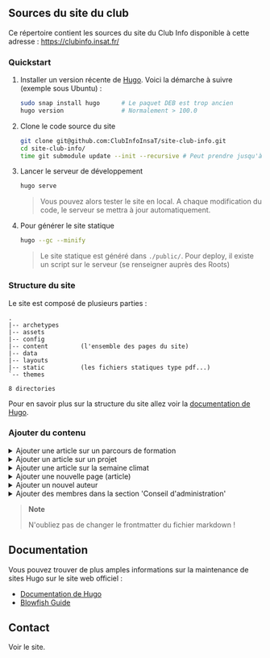 ## Sources du site du club

Ce répertoire contient les sources du site du Club Info disponible à cette adresse : https://clubinfo.insat.fr/

### Quickstart

1. Installer un version récente de [Hugo](https://gohugo.io/).
   Voici la démarche à suivre (exemple sous Ubuntu) :

   ```bash
   sudo snap install hugo      # Le paquet DEB est trop ancien
   hugo version                # Normalement > 100.0
   ```

2. Clone le code source du site

   ```bash
   git clone git@github.com:ClubInfoInsaT/site-club-info.git
   cd site-club-info/
   time git submodule update --init --recursive # Peut prendre jusqu'à 10 min.
   ```

3. Lancer le serveur de développement

   ```bash
   hugo serve
   ```

   > Vous pouvez alors tester le site en local.
   > A chaque modification du code, le serveur se mettra à jour automatiquement.

4. Pour générer le site statique
   ```bash
   hugo --gc --minify
   ```
   > Le site statique est généré dans `./public/`.
   > Pour deploy, il existe un script sur le serveur (se renseigner auprès des Roots)

### Structure du site

Le site est composé de plusieurs parties :

```
.
|-- archetypes
|-- assets
|-- config
|-- content         (l'ensemble des pages du site)
|-- data
|-- layouts
|-- static          (les fichiers statiques type pdf...)
`-- themes

8 directories
```

Pour en savoir plus sur la structure du site allez voir la [documentation de Hugo](https://gohugo.io/getting-started/directory-structure/#directory-structure-explained).

### Ajouter du contenu

<details>
<summary>Ajouter une article sur un parcours de formation</summary>

Dans un terminal, se placer dans le dossier du site et lancer la commande suivante :

```bash
# pwd
# /path/to/site-club-info/

# Créer un nouvel article pour un parcours de formation
hugo new parcours-formation/le-titre-du-parcours-de-formation-sans-espace
```

</details>

<details>
<summary>Ajouter un article sur un projet</summary>

Dans un terminal, se placer dans le dossier du site et lancer la commande suivante :

```bash
# pwd
# /path/to/site-club-info/

# Créer un nouvel article pour un projet
hugo new projets/le-titre-du-projet-sans-espace
```

</details>

<details>
<summary>Ajouter une article sur la semaine climat</summary>

Dans un terminal, se placer dans le dossier du site et lancer la commande suivante :

```bash
# pwd
# /path/to/site-club-info/

# Créer un nouvel article pour l'année 2024
hugo new semaine-climat-energie/2024
```

</details>

<details>
<summary>Ajouter une nouvelle page (article)</summary>

Pour ajouter une nouvelle page de type _"article"_ comme la page [`/projects/jeu-sce/`](https://clubinfo.insat.fr/projects/jeu-sce/),

- Crée un nouveau dossier du nom de votre choix _sans espace_ dans `content/`
- Dans ce dossier ajouté un nouveau fichier `index.md`
- Dans ce fichier `index.md`, ajoutez tout en haut ceci

  ```toml
  ---
  title: "Le titre de l'article"
  summary: "Un description verbeuse mais pas trop non plus"
  date: YYYY-MM-DD
  ---
  ```

  Vous pouvez ensuite ajouter du contenu à votre article en utilisant le [format Markdown](https://www.markdownguide.org/basic-syntax/).

  > Pour plus d'info sur le **Front Matter** vous pouvez vous rendre sur la documentation de [Hugo](https://gohugo.io/content-management/front-matter/) et celle de [Blowfish](https://blowfish.page/docs/front-matter/)

> 🚨🚨 ATTENTION !! 🚨🚨
>
> Si vous écrivez un article à paraitre dans le futur (dont la date et plus loin que le jour où vous rédiger l'article) redémarrer le serveur avec cette commande
>
> ```bash
> hugo server -F
> ```

</details>

<details>
<summary>Ajouter un nouvel auteur</summary>

Pour ajouter un nouvel auteur, créer un nouveau fichier dans `data/authors/` avec le nom de l'auteur (sans espace) et l'extension `.json` (ex: `data/authors/John.json`).

Dans ce fichier ajouter ceci :

```json
{
  "name": "John Doe",
  "image": "/images/people/john.jpg",
  "bio": "Un description verbeuse mais pas trop non plus",
  "social": []
}
```

> La photo de l'auteur doit être placée dans `assets/images/people/` et doit avoir le même nom que le fichier json (ex: `assets/images/people/John.jpg`)

Recharger la page pour voir les changements.

Pour en savoir plus sur les auteurs allez voir la [documentation de Blowfish](https://blowfish.page/docs/multi-author/).

</details>

<details>
<summary>Ajouter des membres dans la section 'Conseil d'administration'</summary>

Pour ajouter un nouveau membre dans la section 'Conseil d'administration', ajouter un nouveau fichier dans `data/CA/` avec le nom du membre (sans espace) et l'extension `.json` (ex: `data/CA/John-Doe.json`).

**Ajouter un membre du bureau**

Dans ce fichier ajouter ceci :

```json
{
  "name": "John Doe",
  "image": "images/people/John-Doe.png",
  "role": "bureau-member",
  "position": "Président",
  "social": [{ "linkedin": "https://fr.linkedin.com/in/john-doe" }],
  "ranking": 1
}
```

> Note: `ranking` est un nombre entier qui permet de trier les membres par ordre de présence dans le CA. (ex: `1` pour le président, `2` pour le vice-président, etc...)

**Ajouter un membre d'honneur**

Dans ce fichier ajouter ceci :

```json
{
  "name": "John Doe",
  "image": "images/people/John-Doe.png",
  "role": "honorary-member",
  "position": "Membre d'honneur",
  "social": [{ "linkedin": "https://fr.linkedin.com/in/john-doe" }]
}
```

**Ajouter un membre à responsabilité**

Dans ce fichier ajouter ceci :

```json
{
  "name": "John Doe",
  "image": "images/people/John-Doe.png",
  "role": "head-member",
  "position": "Response de ...",
  "social": [{ "linkedin": "https://fr.linkedin.com/in/john-doe" }]
}
```

> La photo du membre doit être placée dans `assets/images/people/` et doit avoir le même nom que le fichier json (ex: `assets/images/people/John.jpg`)

Recharger la page pour voir les changements.

</details>

> **Note**
>
> N'oubliez pas de changer le frontmatter du fichier markdown !

## Documentation

Vous pouvez trouver de plus amples informations sur la maintenance de sites Hugo sur le site web officiel :

- [Documentation de Hugo](https://gohugo.io/documentation/)
- [Blowfish Guide](https://blowfish.page/)

## Contact

Voir le site.
